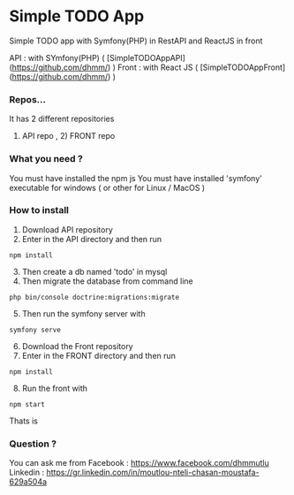# Simple TODO App

Simple TODO app with Symfony(PHP) in RestAPI and ReactJS in front

API : with SYmfony(PHP) ( [SimpleTODOAppAPI] (https://github.com/dhmm/) )
Front : with React JS ( [SimpleTODOAppFront] (https://github.com/dhmm/) )

### Repos...

It has 2 different repositories
1) API repo , 2) FRONT repo

### What you need ?
You must have installed the npm js
You must have installed 'symfony' executable for windows ( or other for Linux / MacOS )

### How to install

1) Download API repository
2) Enter in the API directory and then run
```
npm install
``` 
3) Then create a db named 'todo' in mysql
4) Then migrate the database from command line
```
php bin/console doctrine:migrations:migrate
```
5) Then run the symfony server with
```
symfony serve
```

6) Download the Front repository
7) Enter in the FRONT directory and then run
```
npm install
``` 
8) Run the front with
```
npm start
```
Thats is

### Question ?

You can ask me from 
Facebook : https://www.facebook.com/dhmmutlu
Linkedin : https://gr.linkedin.com/in/moutlou-nteli-chasan-moustafa-629a504a